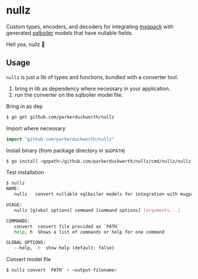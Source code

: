 # nullz

Custom types, encoders, and decoders for integrating [msgpack](https://github.com/vmihailenco/msgpack) with generated [sqlboiler](https://github.com/volatiletech/sqlboiler) models that have nullable fields.

Hell yea, nullz :metal:


## Usage

`nullz` is just a lib of types and functions, bundled with a converter tool.

1. bring in lib as dependency where necessary in your application. 
2. run the converter on the sqlboiler model file.


Bring in as dep
```bash
$ go get github.com/parkerduckworth/nullz
```

Import where necessary
```go
import "github.com/parkerduckworth/nullz"
```

Install binary (from package directory in `$GOPATH`)
```bash
$ go install <gopath>/github.com/parkerduckworth/nullz/cmd/nullz/nullz.go
```

Test installation
```bash
$ nullz
NAME:
   nullz - convert nullable sqlboiler models for integration with msgpak

USAGE:
   nullz [global options] command [command options] [arguments...]

COMMANDS:
   convert  convert file provided as `PATH`
   help, h  Shows a list of commands or help for one command

GLOBAL OPTIONS:
   --help, -h  show help (default: false)

```

Convert model file
```bash
$ nullz convert `PATH` > <output-filename>
```
